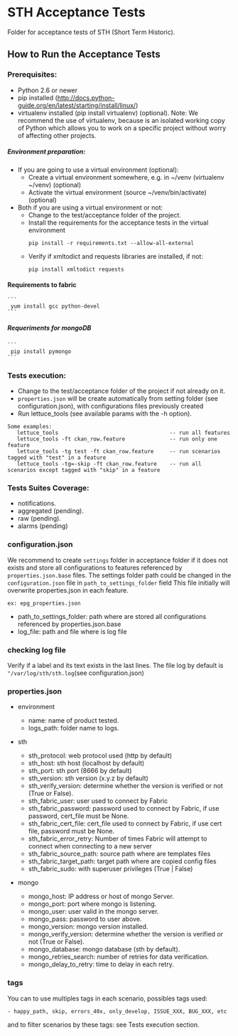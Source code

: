 # STH Acceptance Tests

Folder for acceptance tests of STH (Short Term Historic).

## How to Run the Acceptance Tests

### Prerequisites:

- Python 2.6 or newer
- pip installed (http://docs.python-guide.org/en/latest/starting/install/linux/)
- virtualenv installed (pip install virtualenv) (optional).
Note: We recommend the use of virtualenv, because is an isolated working copy of Python which allows you to work on a specific project without worry of affecting other projects.

##### Environment preparation:

- If you are going to use a virtual environment (optional):
  * Create a virtual environment somewhere, e.g. in ~/venv (virtualenv ~/venv) (optional)
  * Activate the virtual environment (source ~/venv/bin/activate) (optional)
- Both if you are using a virtual environment or not:
  * Change to the test/acceptance folder of the project.
  * Install the requirements for the acceptance tests in the virtual environment
     ```
     pip install -r requirements.txt --allow-all-external
     ```
  * Verify if  xmltodict and requests libraries are installed, if not:
     ```
     pip install xmltodict requests
     ```

#### Requirements to fabric
    ```
     yum install gcc python-devel
    ```
##### Requeriments for mongoDB
    ```
     pip install pymongo
    ```

### Tests execution:

- Change to the test/acceptance folder of the project if not already on it.
- `properties.json` will be create automatically from setting folder (see configuration.json), with configurations files previously created
- Run lettuce_tools (see available params with the -h option).

```
Some examples:
   lettuce_tools                                   -- run all features
   lettuce_tools -ft ckan_row.feature              -- run only one feature
   lettuce_tools -tg test -ft ckan_row.feature     -- run scenarios tagged with "test" in a feature
   lettuce_tools -tg=-skip -ft ckan_row.feature    -- run all scenarios except tagged with "skip" in a feature
```

### Tests Suites Coverage:

- notifications.
- aggregated (pending).
- raw (pending).
- alarms (pending)

### configuration.json

We recommend to create `settings` folder in acceptance folder if it does not exists and store all configurations to features referenced by `properties.json.base` files.
The settings folder path could be changed in the `configuration.json` file in `path_to_settings_folder` field
This file initially will overwrite properties.json in each feature.
   ```
   ex: epg_properties.json
   ```
   * path_to_settings_folder: path where are stored all configurations referenced by properties.json.base
   * log_file: path and file where is log file

### checking log file

Verify if a label and its text exists in the last lines. The file log by default is `"/var/log/sth/sth.log`(see configuration.json)

### properties.json

- environment
    * name: name of product tested.
    * logs_path: folder name to logs.


- sth
    * sth_protocol: web protocol used (http by default)
    * sth_host: sth host (localhost by default)
    * sth_port: sth port (8666 by default)
    * sth_version: sth version (x.y.z by default)
    * sth_verify_version: determine whether the version is verified or not (True or False).
    * sth_fabric_user: user used to connect by Fabric
    * sth_fabric_password: password used to connect by Fabric, if use password, cert_file must be None.
    * sth_fabric_cert_file: cert_file used to connect by Fabric, if use cert file, password must be None.
    * sth_fabric_error_retry: Number of times Fabric will attempt to connect when connecting to a new server
    * sth_fabric_source_path: source path where are templates files
    * sth_fabric_target_path: target path where are copied config files
    * sth_fabric_sudo:  with superuser privileges (True | False)

- mongo
    * mongo_host: IP address or host of mongo Server.
    * mongo_port: port where mongo is listening.
    * mongo_user: user valid in the mongo server.
    * mongo_pass: password to user above.
    * mongo_version: mongo version installed.
    * mongo_verify_version: determine whether the version is verified or not (True or False).
    * mongo_database: mongo database (sth by default).
    * mongo_retries_search: number of retries for data verification.
    * mongo_delay_to_retry: time to delay in each retry.

### tags

You can to use multiples tags in each scenario, possibles tags used:

    - happy_path, skip, errors_40x, only_develop, ISSUE_XXX, BUG_XXX, etc

and to filter scenarios by these tags: see Tests execution section.



